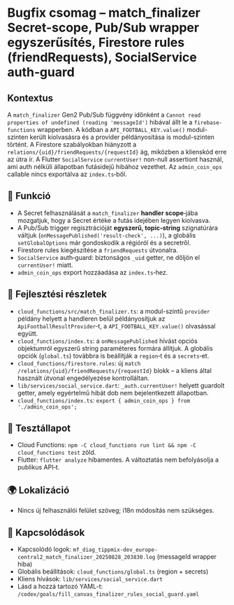 # Bugfix csomag – match\_finalizer Secret-scope, Pub/Sub wrapper egyszerűsítés, Firestore rules (friendRequests), SocialService auth‑guard

## Kontextus

A `match_finalizer` Gen2 Pub/Sub függvény időnként a `Cannot read properties of undefined (reading 'messageId')` hibával állt le a `firebase-functions` wrapperben. A kódban a `API_FOOTBALL_KEY.value()` modul-szinten került kiolvasásra és a provider példányosítása is modul-szinten történt. A Firestore szabályokban hiányzott a `relations/{uid}/friendRequests/{requestId}` ág, miközben a klienskód erre az útra ír. A Flutter `SocialService` `currentUser!` non-null assertiont használ, ami auth nélküli állapotban futásidejű hibához vezethet. Az `admin_coin_ops` callable nincs exportálva az `index.ts`‑ből.

## 🎯 Funkció

* A Secret felhasználását a `match_finalizer` **handler scope**‑jába mozgatjuk, hogy a Secret értéke a futás idejében legyen kiolvasva.
* A Pub/Sub trigger regisztrációját **egyszerű, topic‑string** szignatúrára váltjuk (`onMessagePublished('result-check', ...)`), a globális `setGlobalOptions` már gondoskodik a régióról és a secretről.
* Firestore rules kiegészítése a `friendRequests` útvonalra.
* `SocialService` auth‑guard: biztonságos `_uid` getter, ne dőljön el `currentUser!` miatt.
* `admin_coin_ops` export hozzáadása az `index.ts`‑hez.

## 🧠 Fejlesztési részletek

* `cloud_functions/src/match_finalizer.ts`: a modul-szintű `provider` példány helyett a handleren belül példányosítjuk az `ApiFootballResultProvider`‑t, a `API_FOOTBALL_KEY.value()` olvasással együtt.
* `cloud_functions/index.ts`: a `onMessagePublished` hívást opciós objektumról egyszerű string paraméteres formára állítjuk. A globális opciók (`global.ts`) továbbra is beállítják a `region`‑t és a `secrets`‑et.
* `cloud_functions/firestore.rules`: új `match /relations/{uid}/friendRequests/{requestId}` blokk – a kliens által használt útvonal engedélyezése kontrolláltan.
* `lib/services/social_service.dart`: `_auth.currentUser!` helyett guardolt getter, amely egyértelmű hibát dob nem bejelentkezett állapotban.
* `cloud_functions/index.ts`: `export { admin_coin_ops } from './admin_coin_ops';`

## 🧪 Tesztállapot

* Cloud Functions: `npm -C cloud_functions run lint && npm -C cloud_functions test` zöld.
* Flutter: `flutter analyze` hibamentes. A változtatás nem befolyásolja a publikus API‑t.

## 🌍 Lokalizáció

* Nincs új felhasználói felület szöveg; i18n módosítás nem szükséges.

## 📎 Kapcsolódások

* Kapcsolódó logok: `mf_diag_tippmix-dev_europe-central2_match_finalizer_20250828_203830.log` (messageId wrapper hiba)
* Globális beállítások: `cloud_functions/global.ts` (region + secrets)
* Kliens hívások: `lib/services/social_service.dart`
* Lásd a hozzá tartozó YAML-t: `/codex/goals/fill_canvas_finalizer_rules_social_guard.yaml`
